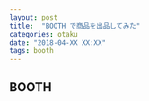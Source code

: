 ```yaml
---
layout: post
title:  "BOOTH で商品を出品してみた"
categories: otaku
date: "2018-04-XX XX:XX"
tags: booth
---
```




## BOOTH
